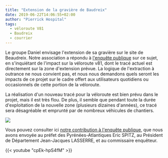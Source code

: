 ```yaml
---
title: "Extension de la gravière de Baudreix"
date: 2019-06-22T14:06:55+02:00
author: "Pierrick Hospital"
tags:
  - véloroute V81
  - Baudreix
  - courrier
---
```


Le groupe Daniel envisage l'extension de sa gravière sur le site de Beaudreix.
Notre association a répondu à [l'enquête publique] sur ce sujet, en s'inquiétant
de l'impact sur la véloroute v81, dont le tracé actuel est directement sur
la zone d'extension prévue. La logique de l'extraction à outrance ne nous convient
pas, et nous nous demandons quels seront les impacts de ce projet sur le cadre offert
aux utilisateurs quotidiens ou occasionnels de cette portion de
la véloroute.

La réalisation d'un nouveau tracé pour la véloroute est bien prévu dans le projet,
mais il est très flou. De plus, il semble que pendant toute la durée d'exploitation
de la nouvelle zone (plusieurs dizaines d'années), ce tracé sera désagréable et
emprunté par de nombreux véhicules de chantiers.

![](engins-chantier.jpg)

Vous pouvez consulter ici [notre contribution à l'enquête publique](pau-a-velo-enquete-graviere-baudreix.pdf),
que nous avons envoyée au préfet des Pyrénées-Atlantiques Eric SPITZ, au 
Président de Département Jean-Jacques LASSERRE, et au commissaire enquêteur.

{{< youtube "cpEk-hpS4fM" >}}


[l'enquête publique]: http://www.pyrenees-atlantiques.gouv.fr/Politiques-publiques/Amenagement-du-territoire-construction-logement/Enquetes-publiques/Closes/Communes-de-Baudreix-Mirepeix-et-Bourdettes
